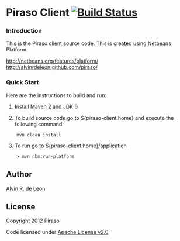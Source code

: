 Piraso Client [![Build Status](https://buildhive.cloudbees.com/job/alvinrdeleon/job/piraso-client/badge/icon)](https://buildhive.cloudbees.com/job/alvinrdeleon/job/piraso-client/)
====

### Introduction

This is the Piraso client source code. This is created using Netbeans Platform.

http://netbeans.org/features/platform/
http://alvinrdeleon.github.com/piraso/

### Quick Start

Here are the instructions to build and run:

1. Install Maven 2 and JDK 6

2. To build source code go to ${piraso-client.home} and execute the following command:
```
    mvn clean install
```

3. To run go to ${piraso-client.home}/application
```
    > mvn nbm:run-platform
```

## Author

[Alvin R. de Leon](https://github.com/alvinrdeleon/)

## License

Copyright 2012 Piraso

Code licensed under [Apache License v2.0](http://www.apache.org/licenses/LICENSE-2.0).
